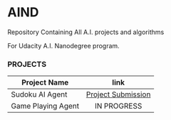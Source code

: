 # AIND
Repository Containing All A.I. projects and algorithms

For Udacity A.I. Nanodegree program.

### PROJECTS

| Project Name       | link                                                      |
| ------------------ |:---------------------------------------------------------:|
| Sudoku   AI Agent  | [Project Submission](AIND-Sudoku/README.md)               |
| Game Playing Agent | IN PROGRESS                                               |
